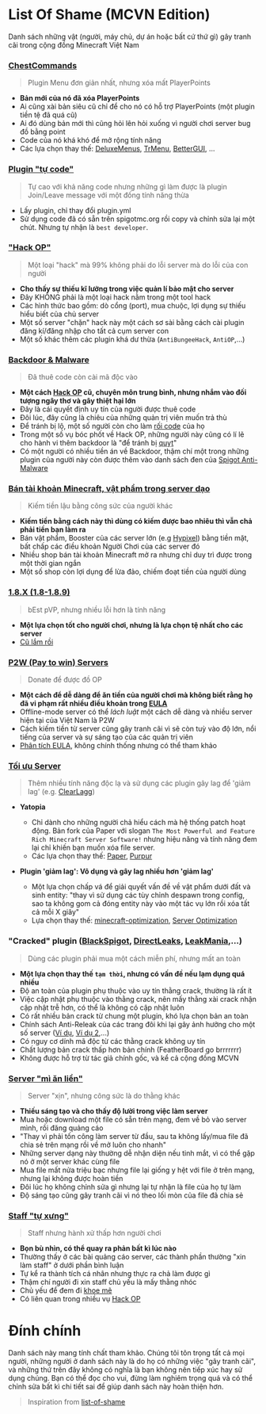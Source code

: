 # List Of Shame (MCVN Edition)
Danh sách những vật (người, máy chủ, dự án hoặc bất cứ thứ gì) gây tranh cãi trong cộng đồng Minecraft Việt Nam

### [ChestCommands](https://dev.bukkit.org/projects/chest-commands)
> Plugin Menu đơn giản nhất, nhưng xóa mất PlayerPoints

* **Bản mới của nó đã xóa PlayerPoints**
* Ai cũng xài bản siêu cũ chỉ để cho nó có hỗ trợ PlayerPoints (một plugin tiền tệ đã quá cũ)
* Ai đó dùng bản mới thì cũng hỏi lên hỏi xuống vì người chơi server bug đồ bằng point
* Code của nó khá khó để mở rộng tính năng
* Các lựa chọn thay thế: [DeluxeMenus](https://www.spigotmc.org/resources/deluxemenus.11734/), [TrMenu](https://www.spigotmc.org/resources/trmenu-premium-modern-advanced-menu-plugin-1-8-1-16.83120/), [BetterGUI](https://www.spigotmc.org/resources/bettergui.75620/), ...

### [Plugin "tự code"](#t%E1%BB%B1-code-plugins)
> Tự cao với khả năng code nhưng những gì làm được là plugin Join/Leave message với một đống tính năng thừa

* Lấy plugin, chỉ thay đổi plugin.yml
* Sử dụng code đã có sẵn trên spigotmc.org rồi copy và chỉnh sửa lại một chút. Nhưng tự nhận là `best developer`.

### ["Hack OP"](#hack-op)
> Một loại "hack" mà 99% không phải do lỗi server mà do lỗi của con người

* **Cho thấy sự thiếu kĩ lưỡng trong việc quản lí bảo mật cho server**
* Đây KHÔNG phải là một loại hack nằm trong một tool hack
* Các hình thức bao gồm: dò cổng (port), mua chuộc, lợi dụng sự thiếu hiểu biết của chủ server
* Một số server "chặn" hack này một cách sơ sài bằng cách cài plugin đăng kí/đăng nhập cho tất cả cụm server con
* Một số khác thêm các plugin khá dư thừa (`AntiBungeeHack`, `AntiOP`,...)

### [Backdoor & Malware](#backdoor--malware)
> Đã thuê code còn cài mã độc vào

* **Một cách [Hack OP](#hack-op) cũ, chuyên môn trung bình, nhưng nhắm vào đối tượng ngây thơ và gây thiệt hại lớn**
* Đây là cái quyết định uy tín của người được thuê code
* Đôi lúc, đây cũng là chiêu của những quản trị viên muốn trả thù
* Để tránh bị lộ, một số người còn cho làm [rối code](https://www.google.com/search?q=java+obfuscator) của họ
* Trong một số vụ bóc phốt về Hack OP, những người này cũng có lí lẽ cho hành vi thêm backdoor là "để tránh bị [quỵt](http://tratu.soha.vn/dict/vn_vn/Qu%E1%BB%B5t)"
* Có một người có nhiều tiền án về Backdoor, thậm chí một trong những plugin của người này còn được thêm vào danh sách đen của [Spigot Anti-Malware](https://www.spigotmc.org/resources/64982/)

### [Bán tài khoản Minecraft, vật phẩm trong server dạo](https://minecraftvn.net/members/siocoins.45295/)
> Kiếm tiền lậu bằng công sức của người khác

* **Kiếm tiền bằng cách này thì dùng có kiếm được bao nhiêu thì vẫn chả phải tiền bạn làm ra**
* Bán vật phẩm, Booster của các server lớn (e.g [Hypixel](https://hypixel.net/)) bằng tiền mặt, bất chấp các điều khoản Người Chơi của các server đó
* Nhiều shop bán tài khoản Minecraft mở ra nhưng chỉ duy trì được trong một thời gian ngắn
* Một số shop còn lợi dụng để lừa đảo, chiếm đoạt tiền của người dùng

### [1.8.X (1.8-1.8.9)](https://minecraft.fandom.com/wiki/Java_Edition_1.8)
> bEst pVP, nhưng nhiều lỗi hơn là tính năng

* **Một lựa chọn tốt cho người chơi, nhưng là lựa chọn tệ nhất cho các server**
* [Cũ lắm rồi](https://howoldisminecraft188.today/)

### [P2W (Pay to win) Servers](https://minecraft-mp.com/country/vietnam/)
> Donate để được đồ OP

* **Một cách để dễ dàng để ăn tiền của người chơi mà không biết rằng họ đã vi phạm rất nhiều điều khoản trong [EULA](https://account.mojang.com/documents/minecraft_eula)**
* Offline-mode server có thể *lách luật* một cách dễ dàng và nhiều server hiện tại của Việt Nam là P2W
* Cách kiếm tiền từ server cũng gây tranh cãi vì sẽ còn tuỳ vào độ lớn, nổi tiếng của server và sự sáng tạo của các quản trị viên
* [Phân tích EULA](https://datapools.github.io/MCEula/explanation), không chính thống nhưng có thể tham khảo

### [Tối ưu Server](https://minecraftvn.net/tut-tps.t32218/)
> Thêm nhiều tính năng độc lạ và sử dụng các plugin gây lag để 'giảm lag' (e.g. [ClearLagg](https://dev.bukkit.org/projects/clearlagg))

* **Yatopia**
  * Chỉ dành cho những người chả hiểu cách mà hệ thống patch hoạt động. Bản fork của Paper với slogan `The Most Powerful and Feature Rich Minecraft Server Software!` nhưng hiệu năng và tính năng đem lại chỉ khiến bạn muốn xóa file server.
  * Các lựa chọn thay thế: [Paper](https://papermc.io/), [Purpur](https://purpur.pl3x.net/)

* **Plugin 'giảm lag': Vô dụng và gây lag nhiều hơn 'giảm lag'**
  * Một lựa chọn chấp vá để giải quyết vấn đề về vật phẩm dưới đất và sinh entity: "thay vì sử dụng các tùy chỉnh despawn trong config, sao ta không gom cả đóng entity này vào một tác vụ lớn rồi xóa tất cả mỗi X giây"
  * Lựa chọn thay thế: [minecraft-optimization](https://github.com/YouHaveTrouble/minecraft-optimization), [Server Optimization](https://www.spigotmc.org/threads/283181/)

### "Cracked" plugin ([BlackSpigot](https://blackspigot.com/), [DirectLeaks](https://directleaks.net/), [LeakMania](https://leakmania.co/),...)
> Dùng các plugin phải mua một cách miễn phí, nhưng mất an toàn

* **Một lựa chọn thay thế `tạm thời`, nhưng có vấn đề nếu lạm dụng quá nhiều**
* Độ an toàn của plugin phụ thuộc vào uy tín thằng crack, thường là rất ít
* Việc cập nhật phụ thuộc vào thằng crack, nên mấy thằng xài crack nhận cập nhật trễ hơn, có thể là không có cập nhật luôn
* Có rất nhiều bản crack từ chung một plugin, khó lựa chọn bản an toàn
* Chính sách Anti-Releak của các trang đôi khi lại gây ảnh hưởng cho một số server ([Ví dụ](https://minecraftvn.net/sao-e-e-mo-sv-thi-bi-the-nay-ai-bt-giup-e-vs-a.t30637/), [Ví dụ 2](https://minecraftvn.net/the-file-is-damaged-please-re-download-the-file-and-check-again.t30496/),...)
* Có nguy cơ dính mã độc từ các thằng crack không uy tín
* Chất lượng bản crack thấp hơn bản chính (FeatherBoard go brrrrrrr)
* Không được hỗ trợ từ tác giả chính gốc, và kể cả cộng đồng MCVN

### [Server "mì ăn liền"](#server-mì-ăn-liền)
> Server "xịn", nhưng công sức là do thằng khác

* **Thiếu sáng tạo và cho thấy độ lười trong việc làm server**
* Mua hoặc download một file có sẵn trên mạng, đem về bỏ vào server mình, rồi đăng quảng cáo
* "Thay vì phải tốn công làm server từ đầu, sau ta không lấy/mua file đã chia sẻ trên mạng rồi về mở luôn cho nhanh"
* Những server dạng này thường dễ nhận diện nếu tinh mắt, vì có thể gặp nó ở một server khác cùng file
* Mua file mất nửa triệu bạc nhưng file lại giống y hệt với file ở trên mạng, nhưng lại không được hoàn tiền
* Đôi lúc họ không chỉnh sửa gì nhưng lại tự nhận là file của họ tự làm
* Độ sáng tạo cũng gây tranh cãi vì nó theo lối mòn của file đã chia sẻ

### [Staff "tự xưng"](#staff-tự-xưng)
> Staff nhưng hành xử thấp hơn người chơi

* **Bọn bù nhìn, có thể quay ra phản bất kì lúc nào**
* Thường thấy ở các bài quảng cáo server, các thành phần thường "xin làm staff" ở dưới phần bình luận
* Tự kể ra thành tích cá nhân nhưng thực ra chả làm được gì
* Thậm chí người đi xin staff chủ yếu là mấy thằng nhóc
* Chủ yếu để đem đi [khoe mẽ](http://tratu.soha.vn/dict/vn_vn/Khoe_m%E1%BA%BD)
* Có liên quan trong nhiều vụ [Hack OP](#hack-op)

# Đính chính
Danh sách này mang tính chất tham khảo. Chúng tôi tôn trọng tất cả mọi người, những người ở danh sách này là do họ có những việc "gây tranh cãi", và những thứ trên đây không có nghĩa là bạn không nên tiếp xúc hay sử dụng chúng. Bạn có thể đọc cho vui, đừng làm nghiêm trọng quá và có thể chỉnh sửa bất kì chi tiết sai để giúp danh sách này hoàn thiện hơn.

> Inspiration from [list-of-shame](https://github.com/KennyTV/list-of-shame)
